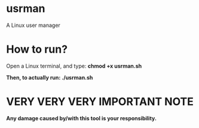 # usrman
A Linux user manager


<h1> How to run? </h1>
<p> Open a Linux terminal, and type: <b>chmod +x usrman.sh<b> </p>
  <p> Then, to actually run: <b>./usrman.sh</b>
    
<h1> VERY VERY VERY IMPORTANT NOTE </h1>
<p> <b> Any damage caused by/with this tool is your responsibility. <b> </p>
